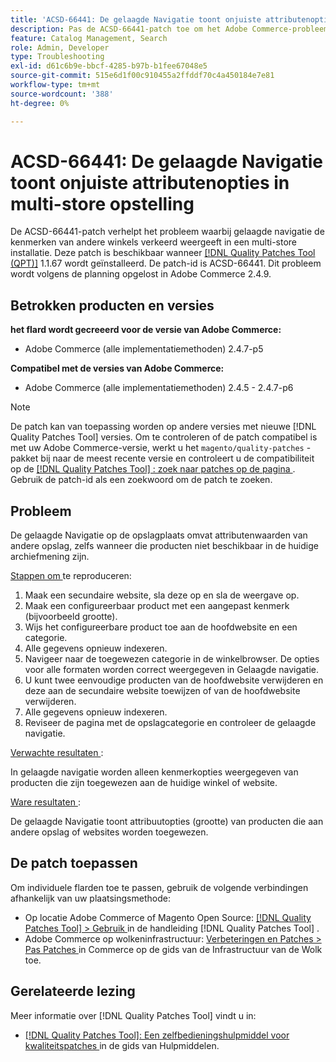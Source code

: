 ```yaml
---
title: 'ACSD-66441: De gelaagde Navigatie toont onjuiste attributenopties in multi-store opstelling'
description: Pas de ACSD-66441-patch toe om het Adobe Commerce-probleem te verhelpen, waarbij de kenmerken van andere winkels in een multi-store-instelling onjuist worden weergegeven door gelaagde navigatie.
feature: Catalog Management, Search
role: Admin, Developer
type: Troubleshooting
exl-id: d61c6b9e-bbcf-4285-b97b-b1fee67048e5
source-git-commit: 515e6d1f00c910455a2ffddf70c4a450184e7e81
workflow-type: tm+mt
source-wordcount: '388'
ht-degree: 0%

---
```


# ACSD-66441: De gelaagde Navigatie toont onjuiste attributenopties in multi-store opstelling

De ACSD-66441-patch verhelpt het probleem waarbij gelaagde navigatie de kenmerken van andere winkels verkeerd weergeeft in een multi-store installatie. Deze patch is beschikbaar wanneer [[!DNL Quality Patches Tool (QPT)]](/help/tools/quality-patches-tool/quality-patches-tool-to-self-serve-quality-patches.md) 1.1.67 wordt geïnstalleerd. De patch-id is ACSD-66441. Dit probleem wordt volgens de planning opgelost in Adobe Commerce 2.4.9.

## Betrokken producten en versies

**het flard wordt gecreeerd voor de versie van Adobe Commerce:**

* Adobe Commerce (alle implementatiemethoden) 2.4.7-p5

**Compatibel met de versies van Adobe Commerce:**

* Adobe Commerce (alle implementatiemethoden) 2.4.5 - 2.4.7-p6

>[!NOTE]
>
>De patch kan van toepassing worden op andere versies met nieuwe [!DNL Quality Patches Tool] versies. Om te controleren of de patch compatibel is met uw Adobe Commerce-versie, werkt u het `magento/quality-patches` -pakket bij naar de meest recente versie en controleert u de compatibiliteit op de [[!DNL Quality Patches Tool] : zoek naar patches op de pagina ](https://experienceleague.adobe.com/tools/commerce-quality-patches/index.html) . Gebruik de patch-id als een zoekwoord om de patch te zoeken.

## Probleem

De gelaagde Navigatie op de opslagplaats omvat attributenwaarden van andere opslag, zelfs wanneer die producten niet beschikbaar in de huidige archiefmening zijn.

<u> Stappen om </u> te reproduceren:

1. Maak een secundaire website, sla deze op en sla de weergave op.
1. Maak een configureerbaar product met een aangepast kenmerk (bijvoorbeeld grootte).
1. Wijs het configureerbare product toe aan de hoofdwebsite en een categorie.
1. Alle gegevens opnieuw indexeren.
1. Navigeer naar de toegewezen categorie in de winkelbrowser. De opties voor alle formaten worden correct weergegeven in Gelaagde navigatie.
1. U kunt twee eenvoudige producten van de hoofdwebsite verwijderen en deze aan de secundaire website toewijzen of van de hoofdwebsite verwijderen.
1. Alle gegevens opnieuw indexeren.
1. Reviseer de pagina met de opslagcategorie en controleer de gelaagde navigatie.

<u> Verwachte resultaten </u>:

In gelaagde navigatie worden alleen kenmerkopties weergegeven van producten die zijn toegewezen aan de huidige winkel of website.

<u> Ware resultaten </u>:

De gelaagde Navigatie toont attribuutopties (grootte) van producten die aan andere opslag of websites worden toegewezen.

## De patch toepassen

Om individuele flarden toe te passen, gebruik de volgende verbindingen afhankelijk van uw plaatsingsmethode:

* Op locatie Adobe Commerce of Magento Open Source: [[!DNL Quality Patches Tool] > Gebruik ](/help/tools/quality-patches-tool/usage.md) in de handleiding [!DNL Quality Patches Tool] .
* Adobe Commerce op wolkeninfrastructuur: [ Verbeteringen en Patches > Pas Patches ](https://experienceleague.adobe.com/docs/commerce-cloud-service/user-guide/develop/upgrade/apply-patches.html) in Commerce op de gids van de Infrastructuur van de Wolk toe.

## Gerelateerde lezing

Meer informatie over [!DNL Quality Patches Tool] vindt u in:

* [[!DNL Quality Patches Tool]: Een zelfbedieningshulpmiddel voor kwaliteitspatches ](/help/tools/quality-patches-tool/quality-patches-tool-to-self-serve-quality-patches.md) in de gids van Hulpmiddelen.
